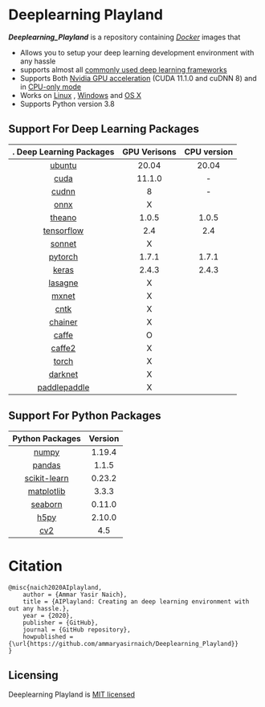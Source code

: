 # Deeplearning Playland
***Deeplearning_Playland*** is a repository containing  [*Docker*](http://www.docker.com/) images that
- Allows you to setup your deep learning development environment with any hassle
- supports almost all [commonly used deep learning frameworks](#Available-tags)
- Supports Both [Nvidia GPU acceleration](#GPU) (CUDA 11.1.0 and cuDNN 8) and   in [CPU-only mode](#GPU)
- Works on [Linux](#) , [Windows](#)  and [OS X](#)
-  Supports Python version 3.8



## Support For Deep Learning Packages 


. Deep Learning Packages                              | GPU Verisons         | CPU version|
:------------------------------------------------: | :------------------: | :------------------:  | 
 [ubuntu](https://www.ubuntu.com)                  | 20.04                |       20.04           |
 [cuda](https://developer.nvidia.com/cuda-zone)    | 11.1.0               |        -              |
 [cudnn](https://developer.nvidia.com/cudnn)       | 8                    |        -              |
 [onnx](https://onnx.ai)                           | X                    |                       |
 [theano](http://deeplearning.net/software/theano) | 1.0.5                |1.0.5                  |                       
 [tensorflow](http://www.tensorflow.org)           | 2.4                  | 2.4                   |                        
 [sonnet](https://github.com/deepmind/sonnet)      | X                    |                        |
 [pytorch](http://pytorch.org)                     | 1.7.1                |        1.7.1           |                        
 [keras](https://keras.io)                         | 2.4.3                |              2.4.3     |                        
 [lasagne](http://lasagne.readthedocs.io)          | X                    |                        |
 [mxnet](http://mxnet.incubator.apache.org)        | X                    |                        |
 [cntk](http://cntk.ai)                            | X                    |                        |
 [chainer](https://chainer.org)                    | X                    |                        |
 [caffe](http://caffe.berkeleyvision.org)          | O                    |                        |
 [caffe2](https://caffe2.ai)                       | X                    |                       |
 [torch](http://torch.ch/)                         | X                    |                       |
 [darknet](https://pjreddie.com/darknet/)          | X                    |                       |
 [paddlepaddle](https://www.paddlepaddle.org.cn/)  | X                    |                       |


## Support For Python Packages 

 Python Packages       |  Version |
:---------------------: | :------: |
[numpy]()                  | 1.19.4 
[pandas]()                | 1.1.5
[scikit-learn]()           | 0.23.2
[matplotlib]()             | 3.3.3
[seaborn]()                |  0.11.0
[h5py]()                   |  2.10.0
[cv2]()                    |  4.5




# Citation
```
@misc{naich2020AIplayland,
    author = {Ammar Yasir Naich},
    title = {AIPlayland: Creating an deep learning environment with out any hassle.},
    year = {2020},
    publisher = {GitHub},
    journal = {GitHub repository},
    howpublished = {\url{https://github.com/ammaryasirnaich/Deeplearning_Playland}}
}
```

## Licensing
Deeplearning Playland is [MIT licensed]()